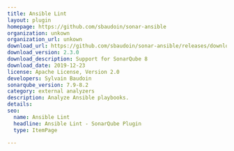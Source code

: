 ```yaml
---
title: Ansible Lint
layout: plugin
homepage: https://github.com/sbaudoin/sonar-ansible
organization: unkown
organization_url: unkown
download_url: https://github.com/sbaudoin/sonar-ansible/releases/download/v2.3.0/sonar-ansible-plugin-2.3.0.jar
download_version: 2.3.0
download_description: Support for SonarQube 8
download_date: 2019-12-23
license: Apache License, Version 2.0
developers: Sylvain Baudoin
sonarqube_version: 7.9-8.2
category: external analyzers
description: Analyze Ansible playbooks.
details: 
seo: 
  name: Ansible Lint
  headline: Ansible Lint - SonarQube Plugin
  type: ItemPage

---
```

